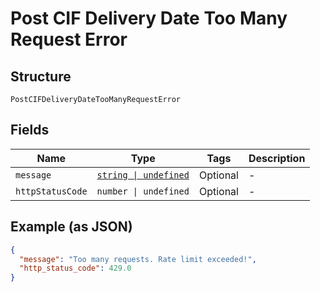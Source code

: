 
# Post CIF Delivery Date Too Many Request Error

## Structure

`PostCIFDeliveryDateTooManyRequestError`

## Fields

| Name | Type | Tags | Description |
|  --- | --- | --- | --- |
| `message` | [`string \| undefined`](../../doc/models/string-enum.md) | Optional | - |
| `httpStatusCode` | `number \| undefined` | Optional | - |

## Example (as JSON)

```json
{
  "message": "Too many requests. Rate limit exceeded!",
  "http_status_code": 429.0
}
```

